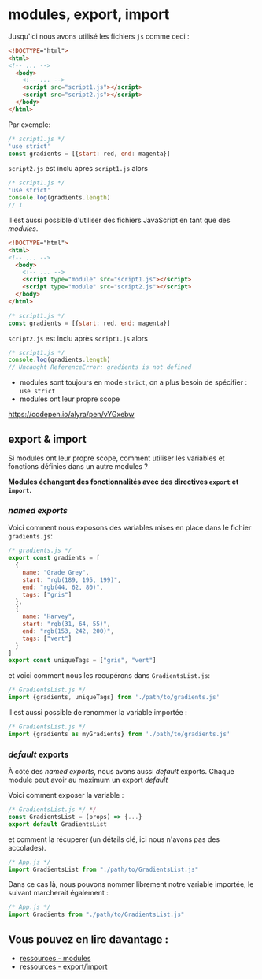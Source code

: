 # modules, export,  import

Jusqu'ici nous avons utilisé les fichiers `js` comme ceci :

```html
<!DOCTYPE="html">
<html>
<!-- ... -->
  <body>
    <!-- ... -->
    <script src="script1.js"></script>
    <script src="script2.js"></script>
  </body>
</html>
```

Par exemple:

```javascript
/* script1.js */
'use strict'
const gradients = [{start: red, end: magenta}]
```

`script2.js` est inclu après `script1.js` alors

```javascript
/* script1.js */
'use strict'
console.log(gradients.length)
// 1
```

Il est aussi possible d'utiliser des fichiers JavaScript en tant que des *modules*.

```html
<!DOCTYPE="html">
<html>
<!-- ... -->
  <body>
    <!-- ... -->
    <script type="module" src="script1.js"></script>
    <script type="module" src="script2.js"></script>
  </body>
</html>
```

```javascript
/* script1.js */
const gradients = [{start: red, end: magenta}]
```

`script2.js` est inclu après `script1.js` alors

```javascript
/* script1.js */
console.log(gradients.length)
// Uncaught ReferenceError: gradients is not defined
```

 - modules sont toujours en mode `strict`, on a plus besoin de spécifier : `use strict`
 - modules ont leur propre scope
 
https://codepen.io/alyra/pen/vYGxebw

## export & import 

Si modules ont leur propre scope, comment utiliser les variables et fonctions définies dans un autre modules ? 

<strong>Modules échangent des fonctionnalités avec des directives `export` et `import`.</strong>

### *named exports*

Voici comment nous exposons des variables mises en place dans le fichier `gradients.js`:

```javascript
/* gradients.js */
export const gradients = [
  {
    name: "Grade Grey",
    start: "rgb(189, 195, 199)",
    end: "rgb(44, 62, 80)",
    tags: ["gris"]
  },
  {
    name: "Harvey",
    start: "rgb(31, 64, 55)",
    end: "rgb(153, 242, 200)",
    tags: ["vert"]
  }
]
export const uniqueTags = ["gris", "vert"]
```

et voici comment nous les recupérons dans `GradientsList.js`:

```javascript
/* GradientsList.js */
import {gradients, uniqueTags} from './path/to/gradients.js'
```

Il est aussi possible de renommer la variable importée :

```javascript
/* GradientsList.js */
import {gradients as myGradients} from './path/to/gradients.js'
```

### *default* exports

À côté des *named exports*, nous avons aussi *default* exports.
Chaque module peut avoir au maximum un export *default*

Voici comment exposer la variable :
 
```javascript
/* GradientsList.js */ */
const GradientsList = (props) => {...}
export default GradientsList
```

et comment la récuperer (un détails clé, ici nous n'avons pas des accolades).

```javascript
/* App.js */
import GradientsList from "./path/to/GradientsList.js"
```

Dans ce cas là, nous pouvons nommer librement notre variable importée, le suivant marcherait également :

```javascript
/* App.js */
import Gradients from "./path/to/GradientsList.js"
```

## Vous pouvez en lire davantage :

- [ressources - modules](https://javascript.info/modules-intro)
- [ressources - export/import](https://javascript.info/import-export)
